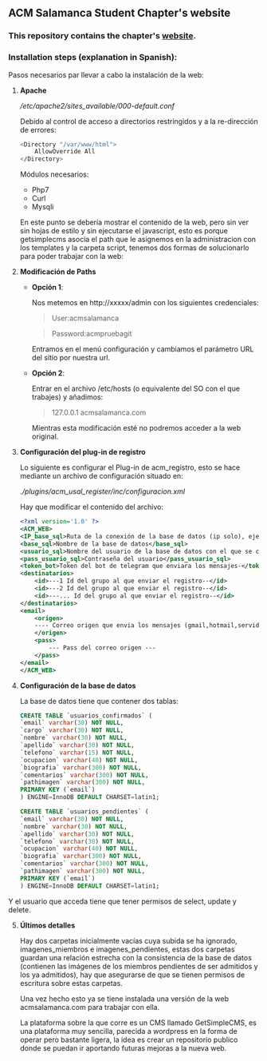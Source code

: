 ## ACM Salamanca Student Chapter's website

### This repository contains the chapter's [website](https://acmsalamanca.com/).

### Installation steps (explanation in Spanish):

Pasos necesarios par llevar a cabo la instalación de la web:

1. **Apache**

	*/etc/apache2/sites_available/000-default.conf*
	
	Debido al control de acceso a directorios restringidos y a la re-dirección de errores:
	
	```bash
	<Directory "/var/www/html">
		AllowOverride All
	</Directory>
	```

	Módulos necesarios:
	* Php7
	* Curl
	* Mysqli

	En este punto se debería mostrar el contenido de la web, pero sin ver sin hojas de estilo y sin ejecutarse el javascript, esto es porque getsimplecms asocia el path que le asignemos en la administracion con los templates y la carpeta script, tenemos dos formas de solucionarlo para poder trabajar con la web:

2. **Modificación de Paths**

	* **Opción 1**:

		Nos metemos en http://xxxxx/admin con los siguientes credenciales:
		
		>User:acmsalamanca
		
		>Password:acmpruebagit
	
		Entramos en el menú configuración y cambiamos el parámetro URL del sitio por nuestra url.

	* **Opción 2**:
	
		Entrar en el archivo /etc/hosts (o equivalente del SO con el que trabajes) y añadimos:
	
		>127.0.0.1       acmsalamanca.com
		
		Mientras esta modificación esté no podremos acceder a la web original.


3. **Configuración del plug-in de registro**
	
	Lo siguiente es configurar el Plug-in de acm_registro, esto se hace mediante un archivo de configuración situado en:
		
	*./plugins/acm_usal_register/inc/configuracion.xml*

	Hay que modificar el contenido del archivo:
	
	```xml
	<?xml version='1.0' ?>
	<ACM_WEB>
 	<IP_base_sql>Ruta de la conexión de la base de datos (ip solo), ejemplo: localhost</IP_base_sql> 
 	<base_sql>Nombre de la base de datos</base_sql>
 	<usuario_sql>Nombre del usuario de la base de datos con el que se conectara el plugin</usuario_sql>
 	<pass_usuario_sql>Contraseña del usuario</pass_usuario_sql>
 	<token_bot>Token del bot de telegram que enviara los mensajes-</token_bot>
 	<destinatarios>
 		<id>---1 Id del grupo al que enviar el registro--</id>
 		<id>---2 Id del grupo al que enviar el registro--</id>
 		<id>---... Id del grupo al que enviar el registro--</id>
 	</destinatarios>
 	<email>
 		<origen>
 		---- Correo origen que envia los mensajes (gmail,hotmail,servidor local ...)----
		</origen>
 		<pass>
 			--- Pass del correo origen ---
 		</pass>
 	</email>
	</ACM_WEB>
	
	```

4. **Configuración de la base de datos**

	La base de datos tiene que contener dos tablas:

	```sql
	CREATE TABLE `usuarios_confirmados` (
	`email` varchar(30) NOT NULL,
	`cargo` varchar(30) NOT NULL,
	`nombre` varchar(30) NOT NULL,
	`apellido` varchar(30) NOT NULL,
	`telefono` varchar(15) NOT NULL,
	`ocupacion` varchar(40) NOT NULL,
	`biografia` varchar(300) NOT NULL,
	`comentarios` varchar(300) NOT NULL,
	`pathimagen` varchar(300) NOT NULL,
	PRIMARY KEY (`email`)
	) ENGINE=InnoDB DEFAULT CHARSET=latin1;
	
	```
	
	```sql
	CREATE TABLE `usuarios_pendientes` (
	`email` varchar(30) NOT NULL,
	`nombre` varchar(30) NOT NULL,
	`apellido` varchar(30) NOT NULL,
	`telefono` varchar(30) NOT NULL,
	`ocupacion` varchar(40) NOT NULL,
	`biografia` varchar(300) NOT NULL,
	`comentarios` varchar(300) NOT NULL,
	`pathimagen` varchar(300) NOT NULL,
	PRIMARY KEY (`email`)
	) ENGINE=InnoDB DEFAULT CHARSET=latin1;
	
	```
Y el usuario que acceda tiene que tener permisos de select, update y delete.

5. **Últimos detalles**

	Hay dos carpetas inicialmente vacías cuya subida se ha ignorado, imagenes_miembros e imagenes_pendientes, estas dos carpetas guardan una relación estrecha con la consistencia de la base de datos (contienen las imágenes de los miembros pendientes de ser admitidos y los ya admitidos), hay que asegurarse de que se tienen permisos de escritura sobre estas carpetas.

	Una vez hecho esto ya se tiene instalada una versión de la web acmsalamanca.com para trabajar con ella.

	La plataforma sobre la que corre es un CMS llamado GetSimpleCMS, es una plataforma muy sencilla, parecida a wordpress en la forma de operar pero bastante ligera, la idea es crear un repositorio publico donde se puedan ir aportando futuras mejoras a la nueva web.
